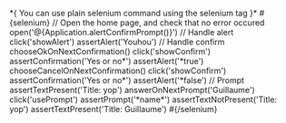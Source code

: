 \*{ You can use plain selenium command using the selenium tag }\* \#{selenium} // Open the home page, and check that no error occured open('@{Application.alertConfirmPrompt()}') // Handle alert click('showAlert') assertAlert('Youhou') // Handle confirm chooseOkOnNextConfirmation() click('showConfirm') assertConfirmation('Yes or no\*') assertAlert('\*true') chooseCancelOnNextConfirmation() click('showConfirm') assertConfirmation('Yes or no\*') assertAlert('\*false') // Prompt assertTextPresent('Title: yop') answerOnNextPrompt('Guillaume') click('usePrompt') assertPrompt('\*name\*') assertTextNotPresent('Title: yop') assertTextPresent('Title: Guillaume') \#{/selenium}
